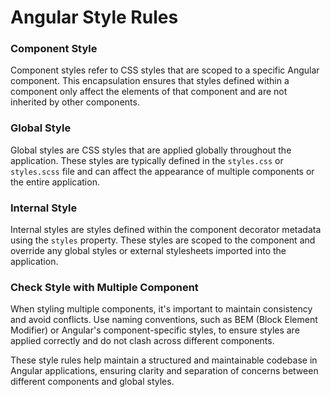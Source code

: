 # Angular Style Rules

### Component Style

Component styles refer to CSS styles that are scoped to a specific Angular component. This encapsulation ensures that styles defined within a component only affect the elements of that component and are not inherited by other components.

### Global Style

Global styles are CSS styles that are applied globally throughout the application. These styles are typically defined in the `styles.css` or `styles.scss` file and can affect the appearance of multiple components or the entire application.

### Internal Style

Internal styles are styles defined within the component decorator metadata using the `styles` property. These styles are scoped to the component and override any global styles or external stylesheets imported into the application.

### Check Style with Multiple Component

When styling multiple components, it's important to maintain consistency and avoid conflicts. Use naming conventions, such as BEM (Block Element Modifier) or Angular's component-specific styles, to ensure styles are applied correctly and do not clash across different components.

These style rules help maintain a structured and maintainable codebase in Angular applications, ensuring clarity and separation of concerns between different components and global styles.
